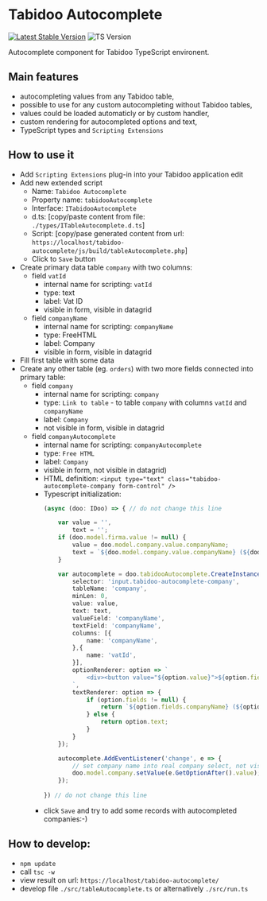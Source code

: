 # Tabidoo Autocomplete

[![Latest Stable Version](https://img.shields.io/badge/Stable-v0.0.1-brightgreen.svg?style=plastic)](https://github.com/tomFlidr/tabidoo-autocomplete/releases)
![TS Version](https://img.shields.io/badge/TS->=5.0.4-brightgreen.svg?style=plastic)


Autocomplete component for Tabidoo TypeScript environent.

## Main features
- autocompleting values from any Tabidoo table,
- possible to use for any custom autocompleting without Tabidoo tables,
- values could be loaded automaticly or by custom handler,
- custom rendering for autocompleted options and text,
- TypeScript types and `Scripting Extensions`

## How to use it
- Add `Scripting Extensions` plug-in into your Tabidoo application edit
- Add new extended script
  - Name: `Tabidoo Autocomplete`
  - Property name: `tabidooAutocomplete`
  - Interface: `ITabidooAutocomplete`
  - d.ts: [copy/paste content from file: `./types/ITableAutocomplete.d.ts`]
  - Script: [copy/pase generated content from url: `https://localhost/tabidoo-autocomplete/js/build/tableAutocomplete.php`]
  - Click to `Save` button
- Create primary data table `company` with two columns:
  - field `vatId`
    - internal name for scripting: `vatId`
    - type: text
    - label: Vat ID
    - visible in form, visible in datagrid
  - field `companyName`
    - internal name for scripting: `companyName`
    - type: FreeHTML
    - label: Company
    - visible in form, visible in datagrid
- Fill first table with some data
- Create any other table (eg. `orders`) with two more fields connected into primary table:
  - field `company`
    - internal name for scripting: `company`
    - type: `Link to table` - to table `company` with columns `vatId` and `companyName`
    - label: `Company`
    - not visible in form, visible in datagrid
  - field `companyAutocomplete`
    - internal name for scripting: `companyAutocomplete`
    - type: `Free HTML`
    - label: `Company`
    - visible in form, not visible in datagrid)
    - HTML definition: `<input type="text" class="tabidoo-autocomplete-company form-control" />`
    - Typescript initialization:
      ```ts
      (async (doo: IDoo) => { // do not change this line
      
          var value = '', 
              text = '';
          if (doo.model.firma.value != null) {
              value = doo.model.company.value.companyName;
              text = `${doo.model.company.value.companyName} (${doo.model.firma.value.vatId})`;
          }
      
          var autocomplete = doo.tabidooAutocomplete.CreateInstance<IDooApiTableCompany>({
              selector: 'input.tabidoo-autocomplete-company',
              tableName: 'company',
              minLen: 0,
              value: value,
              text: text,
              valueField: 'companyName',
              textField: 'companyName',
              columns: [{
                  name: 'companyName',
              },{
                  name: 'vatId',
              }],
              optionRenderer: option => `
                  <div><button value="${option.value}">${option.fields.companyName} (${option.fields.vatId})</button></div>
              `,
              textRenderer: option => {
                  if (option.fields != null) {
                      return `${option.fields.companyName} (${option.fields.vatId})`;
                  } else {
                      return option.text;
                  }
              }
          });
      
          autocomplete.AddEventListener('change', e => {
              // set company name into real company select, not visible in form
              doo.model.company.setValue(e.GetOptionAfter().value);
          });
          
      }) // do not change this line
      ```
    - click `Save` and try to add some records with autocompleted companies:-)

## How to develop:
- `npm update`
- call `tsc -w`
- view result on url: `https://localhost/tabidoo-autocomplete/`
- develop file `./src/tableAutocomplete.ts` or alternatively `./src/run.ts`
